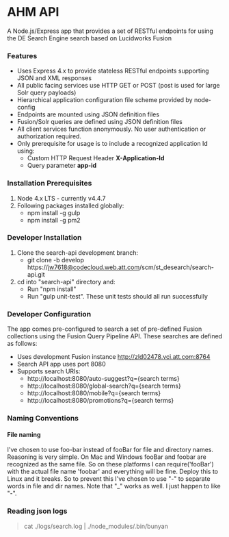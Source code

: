 # AHM API

A Node.js/Express app that provides a set of RESTful endpoints for using the DE Search Engine search based on 
Lucidworks Fusion

### Features

*   Uses Express 4.x to provide stateless RESTful endpoints supporting JSON and XML responses
*   All public facing services use HTTP GET or POST (post is used for large Solr query payloads)
*   Hierarchical application configuration file scheme provided by node-config  
*   Endpoints are mounted using JSON definition files
*   Fusion/Solr queries are defined using JSON definition files
*   All client services function anonymously. No user authentication or authorization required.
*   Only prerequisite for usage is to include a recognized application Id using:
    *   Custom HTTP Request Header **X-Application-Id**
    *   Query parameter **app-id**

### Installation Prerequisites
1.  Node 4.x LTS - currently v4.4.7
2.  Following packages installed globally:
    *   npm install -g gulp
    *   npm install -g pm2
    
### Developer Installation

1.  Clone the search-api development branch:
    *   git clone -b develop https://jw7618@codecloud.web.att.com/scm/st_desearch/search-api.git
2.  cd into "search-api" directory and:
    *  Run "npm install"
    *  Run "gulp unit-test". These unit tests should all run successfully
    
### Developer Configuration
The app comes pre-configured to search a set of pre-defined Fusion collections using the Fusion Query Pipeline API.
These searches are defined as follows:  
*   Uses development Fusion instance <http://zld02478.vci.att.com:8764> 
*   Search API app uses port 8080   
*   Supports search URIs:   
    *   http://localhost:8080/auto-suggest?q={search terms}     
    *   http://localhost:8080/global-search?q={search terms}     
    *   http://localhost:8080/mobile?q={search terms}     
    *   http://localhost:8080/promotions?q={search terms}   
      
### Naming Conventions

#### File naming
I've chosen to use foo-bar instead of fooBar for file and directory names. Reasoning is very simple.
On Mac and Windows fooBar and foobar are recognized as the same file. So on these platforms I can
require('fooBar') with the actual file name 'foobar' and everything will be fine. Deploy this to
Linux and it breaks. So to prevent this I've chosen to use "-" to separate words in file and dir
names. Note that "_" works as well. I just happen to like "-".

### Reading json logs

> cat ./logs/search.log | ./node_modules/.bin/bunyan
  





